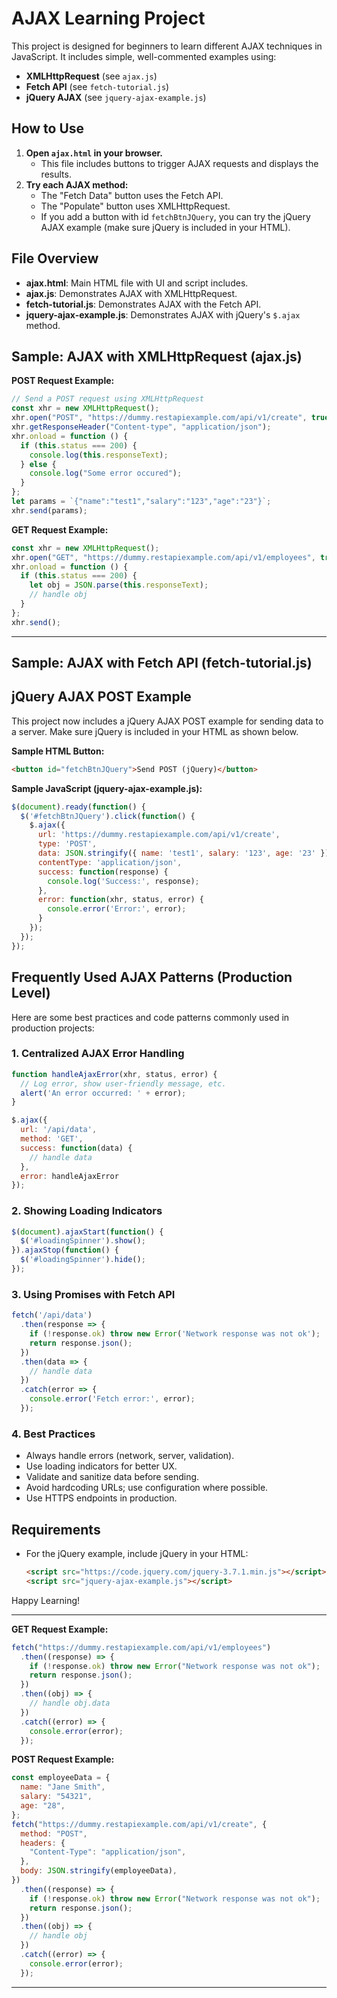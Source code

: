 # AJAX Learning Project

This project is designed for beginners to learn different AJAX techniques in JavaScript. It includes simple, well-commented examples using:

- **XMLHttpRequest** (see `ajax.js`)
- **Fetch API** (see `fetch-tutorial.js`)
- **jQuery AJAX** (see `jquery-ajax-example.js`)

## How to Use

1. **Open `ajax.html` in your browser.**
   - This file includes buttons to trigger AJAX requests and displays the results.
2. **Try each AJAX method:**
   - The "Fetch Data" button uses the Fetch API.
   - The "Populate" button uses XMLHttpRequest.
   - If you add a button with id `fetchBtnJQuery`, you can try the jQuery AJAX example (make sure jQuery is included in your HTML).

## File Overview

- **ajax.html**: Main HTML file with UI and script includes.
- **ajax.js**: Demonstrates AJAX with XMLHttpRequest.
- **fetch-tutorial.js**: Demonstrates AJAX with the Fetch API.
- **jquery-ajax-example.js**: Demonstrates AJAX with jQuery's `$.ajax` method.

## Sample: AJAX with XMLHttpRequest (ajax.js)

**POST Request Example:**
```js
// Send a POST request using XMLHttpRequest
const xhr = new XMLHttpRequest();
xhr.open("POST", "https://dummy.restapiexample.com/api/v1/create", true);
xhr.getResponseHeader("Content-type", "application/json");
xhr.onload = function () {
  if (this.status === 200) {
    console.log(this.responseText);
  } else {
    console.log("Some error occured");
  }
};
let params = `{"name":"test1","salary":"123","age":"23"}`;
xhr.send(params);
```

**GET Request Example:**
```js
const xhr = new XMLHttpRequest();
xhr.open("GET", "https://dummy.restapiexample.com/api/v1/employees", true);
xhr.onload = function () {
  if (this.status === 200) {
    let obj = JSON.parse(this.responseText);
    // handle obj
  }
};
xhr.send();
```

---

## Sample: AJAX with Fetch API (fetch-tutorial.js)

## jQuery AJAX POST Example

This project now includes a jQuery AJAX POST example for sending data to a server. Make sure jQuery is included in your HTML as shown below.

**Sample HTML Button:**
```html
<button id="fetchBtnJQuery">Send POST (jQuery)</button>
```

**Sample JavaScript (jquery-ajax-example.js):**
```js
$(document).ready(function() {
  $('#fetchBtnJQuery').click(function() {
    $.ajax({
      url: 'https://dummy.restapiexample.com/api/v1/create',
      type: 'POST',
      data: JSON.stringify({ name: 'test1', salary: '123', age: '23' }),
      contentType: 'application/json',
      success: function(response) {
        console.log('Success:', response);
      },
      error: function(xhr, status, error) {
        console.error('Error:', error);
      }
    });
  });
});
```

## Frequently Used AJAX Patterns (Production Level)

Here are some best practices and code patterns commonly used in production projects:

### 1. Centralized AJAX Error Handling
```js
function handleAjaxError(xhr, status, error) {
  // Log error, show user-friendly message, etc.
  alert('An error occurred: ' + error);
}

$.ajax({
  url: '/api/data',
  method: 'GET',
  success: function(data) {
    // handle data
  },
  error: handleAjaxError
});
```

### 2. Showing Loading Indicators
```js
$(document).ajaxStart(function() {
  $('#loadingSpinner').show();
}).ajaxStop(function() {
  $('#loadingSpinner').hide();
});
```

### 3. Using Promises with Fetch API
```js
fetch('/api/data')
  .then(response => {
    if (!response.ok) throw new Error('Network response was not ok');
    return response.json();
  })
  .then(data => {
    // handle data
  })
  .catch(error => {
    console.error('Fetch error:', error);
  });
```

### 4. Best Practices
- Always handle errors (network, server, validation).
- Use loading indicators for better UX.
- Validate and sanitize data before sending.
- Avoid hardcoding URLs; use configuration where possible.
- Use HTTPS endpoints in production.

## Requirements

- For the jQuery example, include jQuery in your HTML:
  ```html
  <script src="https://code.jquery.com/jquery-3.7.1.min.js"></script>
  <script src="jquery-ajax-example.js"></script>
  ```

Happy Learning!

---

**GET Request Example:**
```js
fetch("https://dummy.restapiexample.com/api/v1/employees")
  .then((response) => {
    if (!response.ok) throw new Error("Network response was not ok");
    return response.json();
  })
  .then((obj) => {
    // handle obj.data
  })
  .catch((error) => {
    console.error(error);
  });
```

**POST Request Example:**
```js
const employeeData = {
  name: "Jane Smith",
  salary: "54321",
  age: "28",
};
fetch("https://dummy.restapiexample.com/api/v1/create", {
  method: "POST",
  headers: {
    "Content-Type": "application/json",
  },
  body: JSON.stringify(employeeData),
})
  .then((response) => {
    if (!response.ok) throw new Error("Network response was not ok");
    return response.json();
  })
  .then((obj) => {
    // handle obj
  })
  .catch((error) => {
    console.error(error);
  });
```

---